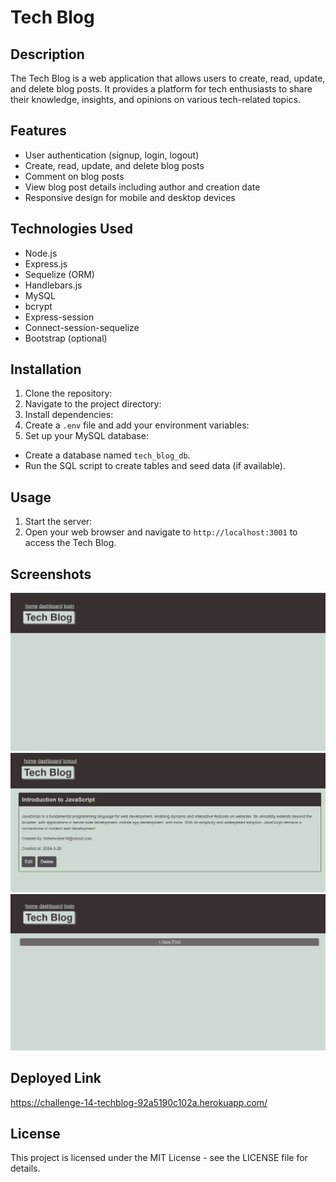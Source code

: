 # Tech Blog

## Description
The Tech Blog is a web application that allows users to create, read, update, and delete blog posts. It provides a platform for tech enthusiasts to share their knowledge, insights, and opinions on various tech-related topics.

## Features
- User authentication (signup, login, logout)
- Create, read, update, and delete blog posts
- Comment on blog posts
- View blog post details including author and creation date
- Responsive design for mobile and desktop devices

## Technologies Used
- Node.js
- Express.js
- Sequelize (ORM)
- Handlebars.js
- MySQL
- bcrypt
- Express-session
- Connect-session-sequelize
- Bootstrap (optional)

## Installation
1. Clone the repository:
2. Navigate to the project directory:
3. Install dependencies:
4. Create a `.env` file and add your environment variables:
5. Set up your MySQL database:
- Create a database named `tech_blog_db`.
- Run the SQL script to create tables and seed data (if available).

## Usage
1. Start the server:
2. Open your web browser and navigate to `http://localhost:3001` to access the Tech Blog.

## Screenshots
![Homepage](/public/images/tech-blog%20homepage.png)
![Post](/public/images/tech-blog%20example.png)
![Dashboard](/public/images/tech-blog%20dashboard.png)

## Deployed Link

https://challenge-14-techblog-92a5190c102a.herokuapp.com/

## License
This project is licensed under the MIT License - see the LICENSE file for details.
